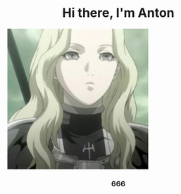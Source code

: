 <h1 align="center">Hi there, I'm Anton</h1>
<img src="https://github.com/TaskForce73/TaskForce73/blob/main/testFolder/opening.JPG" height="320" width="320" align="center"/>
<h3 align="center">666</h3>
